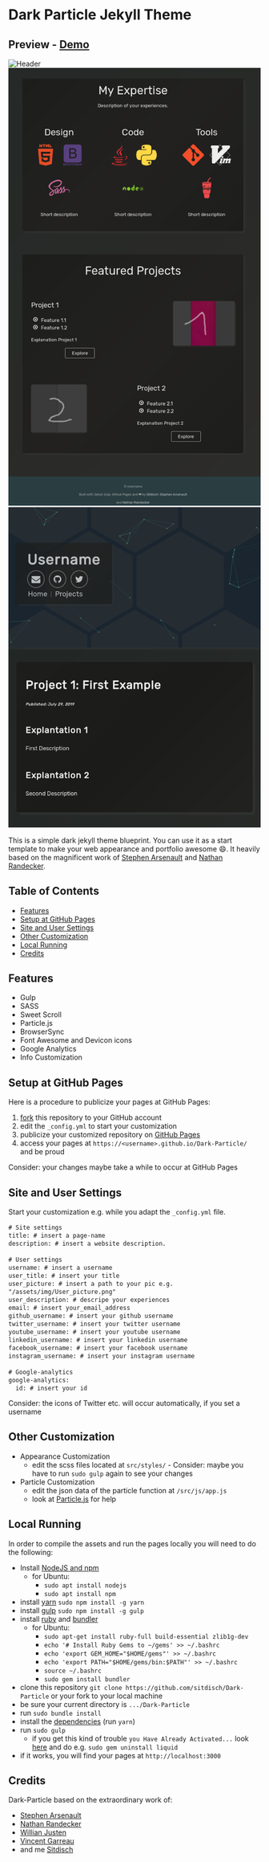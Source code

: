# Dark Particle Jekyll Theme

## Preview - [Demo](https://sitdisch.github.io/Dark-Particle/)

![Header](assets/img/Dark_Particle.gif)
![Second Page](assets/img/Dark_Particle_2.png)
![Third Page](assets/img/Dark_Particle_3.png)

This is a simple dark jekyll theme blueprint. You can use it as a start template to make your web appearance and portfolio awesome :smile:. It heavily based on the magnificent work of [Stephen Arsenault](https://github.com/s-arsenault/s-arsenault.github.io) and [Nathan Randecker](https://github.com/nrandecker/particle).

## Table of Contents

- [Features](#features)
- [Setup at GitHub Pages](#setup-at-github-pages)
- [Site and User Settings](#site-and-user-settings)
- [Other Customization](#other-customization)
- [Local Running](#local-running)
- [Credits](#credits)
<p></p>

## Features

- Gulp
- SASS
- Sweet Scroll
- Particle.js
- BrowserSync
- Font Awesome and Devicon icons
- Google Analytics
- Info Customization

## Setup at GitHub Pages

Here is a procedure to publicize your pages at GitHub Pages:
1.  <a class="github-button" href="https://github.com/sitdisch/Dark-Particle/fork" data-icon="octicon-repo-forked" aria-label="Fork sitdisch/Dark-Particle on GitHub">fork</a> this repository to your GitHub account
2. edit the `_config.yml` to start your customization
3. publicize your customized repository on [GitHub Pages](https://help.github.com/en/articles/configuring-a-publishing-source-for-github-pages)
4. access your pages at `https://<username>.github.io/Dark-Particle/` and be proud 

Consider: your changes maybe take a while to occur at GitHub Pages

## Site and User Settings

Start your customization e.g. while you adapt the `_config.yml` file.

```
# Site settings
title: # insert a page-name
description: # insert a website description.

# User settings
username: # insert a username
user_title: # insert your title
user_picture: # insert a path to your pic e.g. "/assets/img/User_picture.png"
user_description: # descripe your experiences
email: # insert your_email_address
github_username: # insert your github username       
twitter_username: # insert your twitter username     
youtube_username: # insert your youtube username     
linkedin_username: # insert your linkedin username   
facebook_username: # insert your facebook username   
instagram_username: # insert your instagram username 

# Google-analytics
google-analytics:
  id: # insert your id
```
Consider: the icons of Twitter etc. will occur automatically, if you set a username

## Other Customization
- Appearance Customization
  - edit the scss files located at `src/styles/`
		- Consider: maybe you have to run `sudo gulp` again to see your changes
- Particle Customization
  - edit the json data of the particle function at `/src/js/app.js`
  - look at [Particle.js](https://github.com/VincentGarreau/particles.js/) for help


## Local Running

In order to compile the assets and run the pages locally you will need to do the following:

- Install [NodeJS and npm](https://nodejs.org/en/download/package-manager/)
  - for Ubuntu:
    - `sudo apt install nodejs`
    - `sudo apt install npm`
- install [yarn](https://yarnpkg.com/) `sudo npm install -g yarn`
- install [gulp](https://gulpjs.com/) `sudo npm install -g gulp`
- install [ruby](https://www.ruby-lang.org/en/) and [bundler](https://bundler.io/)
  - for Ubuntu:
    - `sudo apt-get install ruby-full build-essential zlib1g-dev`
    - `echo '# Install Ruby Gems to ~/gems' >> ~/.bashrc`
    - `echo 'export GEM_HOME="$HOME/gems"' >> ~/.bashrc`
    - `echo 'export PATH="$HOME/gems/bin:$PATH"' >> ~/.bashrc`
    - `source ~/.bashrc`
    - `sudo gem install bundler`
- clone this repository `git clone https://github.com/sitdisch/Dark-Particle` or your fork to your local machine
- be sure your current directory is `.../Dark-Particle`
- run `sudo bundle install`
- install the [dependencies](https://yarnpkg.com/lang/en/docs/installing-dependencies/) (run `yarn`)
- run `sudo gulp` 
  - if you get this kind of trouble `you Have Already Activated...` look [here](https://wholesome-sj.github.io/2019-07-15-jeklly-page-gem-errors-handling-%27you-have-already-activated%27) and do e.g. `sudo gem uninstall liquid`
- if it works, you will find your pages at `http://localhost:3000`

## Credits

Dark-Particle based on the extraordinary work of:
- [Stephen Arsenault](https://github.com/s-arsenault/s-arsenault.github.io)
- [Nathan Randecker](https://github.com/nrandecker/particle)
- [Willian Justen](https://github.com/willianjusten/will-jekyll-template)
- [Vincent Garreau](https://github.com/VincentGarreau/particles.js/)
- and me [Sitdisch](https://github.com/sitdisch)
